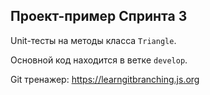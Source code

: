 ## Проект-пример Спринта 3

Unit-тесты на методы класса `Triangle`.

Основной код находится в ветке `develop`.

Git тренажер: https://learngitbranching.js.org